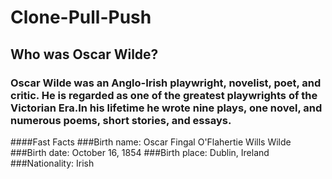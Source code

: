 # Clone-Pull-Push
## Who was Oscar Wilde?
### Oscar Wilde was an Anglo-Irish playwright, novelist, poet, and critic. He is regarded as one of the greatest playwrights of the Victorian Era.In his lifetime he wrote nine plays, one novel, and numerous poems, short stories, and essays.
####Fast Facts
###Birth name: Oscar Fingal O'Flahertie Wills Wilde
###Birth date: October 16, 1854
###Birth place: Dublin, Ireland
###Nationality: Irish
